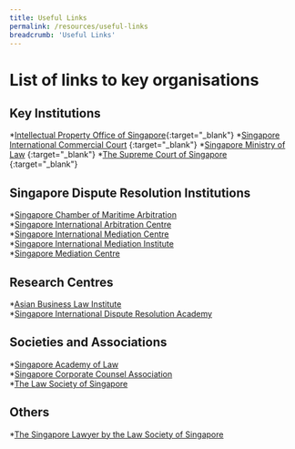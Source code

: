 ```yaml
---
title: Useful Links
permalink: /resources/useful-links
breadcrumb: 'Useful Links'
---
```


# List of links to key organisations

## Key Institutions
*[Intellectual Property Office of Singapore](https://www.ipos.gov.sg/){:target="_blank"} 
*[Singapore International Commercial Court](https://www.sicc.gov.sg/) {:target="_blank"} 
*[Singapore Ministry of Law](https://www.mlaw.gov.sg/) {:target="_blank"} 
*[The Supreme Court of Singapore](https://www.supremecourt.gov.sg/) {:target="_blank"} 

## Singapore Dispute Resolution Institutions
*[Singapore Chamber of Maritime Arbitration](https://www.scma.org.sg/) <br>
*[Singapore International Arbitration Centre](http://www.siac.org.sg/) <br>
*[Singapore International Mediation Centre ](https://simc.com.sg/) <br>
*[Singapore International Mediation Institute](https://www.simi.org.sg/) <br>
*[Singapore Mediation Centre](https://www.mediation.com.sg/) <br>

## Research Centres
*[Asian Business Law Institute](https://abli.asia/) <br>
*[Singapore International Dispute Resolution Academy](https://sidra.smu.edu.sg/) <br>

## Societies and Associations
*[Singapore Academy of Law](https://abli.asia/) <br>
*[Singapore Corporate Counsel Association](https://www.scca.org.sg/) <br>
*[The Law Society of Singapore](https://www.lawsociety.org.sg/) <br>

## Others
*[The Singapore Lawyer by the Law Society of Singapore](https://www.thesingaporelawyer.com/) <br>
